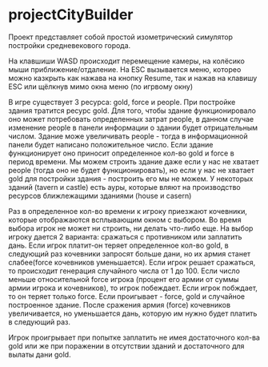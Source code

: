 # projectCityBuilder
  <p>Проект представляет собой простой изометрический симулятор постройки средневекового города.</p>
  <p> На клавшиши WASD происходит перемещение камеры, на колёсико мыши приближение/отдаление. На ESC вызывается меню, которео можно казкрыть как нажава на кнопку Resume, так и нажав на клавишу ESC или щёлкнув мимо окна меню (по игрвому окну)  </p>
  <p> В игре существует 3 ресурса: gold, force и people. При постройке здания тратится ресурс gold. Для того, чтобы здание функционировало оно может потребовать определенных затрат people, в данном случае изменение people в панели информации о здании будет отрицательным числом. Здание може увеличивать people - тогда в информационной панели будет написано положительное число. Если здание функционирует оно приносит определенное кол-во gold и force в период времени. Мы можем строить здание даже если у нас не хватает people (тогда оно не будет функционировать), но если у нас не хватает gold для постройки здания - построить его мы не можем. У некоторых зданий (tavern и castle) есть ауры, которые вляют на производство ресурсов ближлежащими зданиями (house и casern)   </p>
 <p> Раз в определенное кол-во времени к игроку приезжают кочевники, которые отображаются всплывающим окном с выбором. Во время выбора игрок не может ни строить, ни делать что-либо еще. На выбор игроку дается 2 варианта: сражаться с противником или заплатить дань. Если игрок платит-он теряет определенное кол-во gold, в следующий раз кочевники запросят больше дани, но их армия станет слабее(force кочевников уменьшается). Если игрок решает сражаться, то происходит генерация случайного числа от 1 до 100. Если число меньше относительной force игрока (процент его армии от суммы армии игрока и кочевников), то игрок побеждает. Если игрок побждает, то он теряет только force. Если проигывает - force, gold и случайное построенное здание. После сражения армия (force) кочевников увеличивается, но уменьшается дань, которую им нужно будет платить в следующий раз.  </p>
   <p> Игрок проигрывает при попытке заплатить не имея достаточного кол-ва gold или же при поражении в отсутствии зданий и достаточного для вылаты дани gold.  </p>
